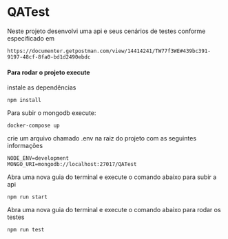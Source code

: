 # QATest
Neste projeto desenvolvi uma api e seus cenários de testes conforme especificado em
```
https://documenter.getpostman.com/view/14414241/TW77f3WE#439bc391-9197-48cf-8fa0-bd1d2490ebdc
```

#### Para rodar o projeto execute
instale as dependências
```
npm install
```

Para subir o mongodb execute:
```
docker-compose up
```

crie um arquivo chamado .env na raiz do projeto com as seguintes informações
```
NODE_ENV=development
MONGO_URI=mongodb://localhost:27017/QATest
```

Abra uma nova guia do terminal e execute o comando abaixo para subir a api
```
npm run start
```

Abra uma nova guia do terminal e execute o comando abaixo para rodar os testes
```
npm run test
```